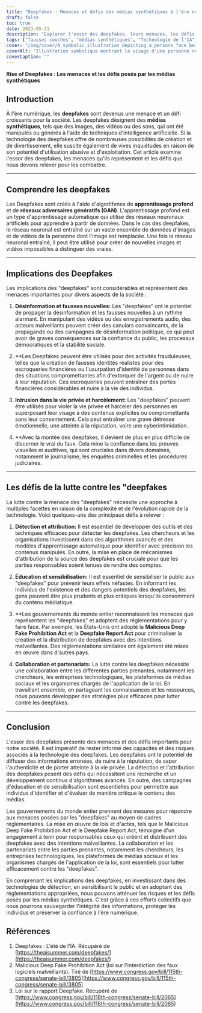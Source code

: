 ```yaml
---
title: "Deepfakes : Menaces et défis des médias synthétiques à l'ère numérique"
draft: false
toc: true
date: 2023-05-21
description: "Explorer l'essor des deepfakes, leurs menaces, les défis qu'ils posent et les mesures réglementaires pour lutter contre la manipulation des médias synthétiques."
tags: ["fausses couches", "médias synthétiques", "Technologie de l'IA", "désinformation", "fake news", "fraude", "atteinte à la vie privée", "Détection de fausses informations (deepfake)", "cadres réglementaires", "l'éducation", "sensibilisation", "ère numérique", "technologie", "société", "challenges", "menaces", "lutter contre les deepfakes", "responsabilité", "collaboration", "algorithmes avancés"]
cover: "/img/cover/A_symbolic_illustration_depicting_a_persons_face_being_replicated.png"
coverAlt: "Illustration symbolique montrant le visage d'une personne remplacé par un autre visage, représentant la nature trompeuse des deepfakes et les défis qu'ils posent en matière de manipulation des médias numériques."
coverCaption: ""
---
```


**Rise of Deepfakes : Les menaces et les défis posés par les médias synthétiques**

## Introduction

À l'ère numérique, les **deepfakes** sont devenus une menace et un défi croissants pour la société. Les deepfakes désignent des **médias synthétiques**, tels que des images, des vidéos ou des sons, qui ont été manipulés ou générés à l'aide de techniques d'intelligence artificielle. Si la technologie des deepfakes offre de nombreuses possibilités de création et de divertissement, elle suscite également de vives inquiétudes en raison de son potentiel d'utilisation abusive et d'exploitation. Cet article examine l'essor des deepfakes, les menaces qu'ils représentent et les défis que nous devons relever pour les combattre.

______

## Comprendre les deepfakes

Les Deepfakes sont créés à l'aide d'algorithmes de **apprentissage profond** et de **réseaux adversaires génératifs (GAN)**. L'apprentissage profond est un type d'apprentissage automatique qui utilise des réseaux neuronaux artificiels pour apprendre à partir de données. Dans le cas des deepfakes, le réseau neuronal est entraîné sur un vaste ensemble de données d'images et de vidéos de la personne dont l'image est remplacée. Une fois le réseau neuronal entraîné, il peut être utilisé pour créer de nouvelles images et vidéos impossibles à distinguer des vraies.

______

## Implications des Deepfakes

Les implications des "deepfakes" sont considérables et représentent des menaces importantes pour divers aspects de la société :

1. **Désinformation et fausses nouvelles:** Les "deepfakes" ont le potentiel de propager la désinformation et les fausses nouvelles à un rythme alarmant. En manipulant des vidéos ou des enregistrements audio, des acteurs malveillants peuvent créer des canulars convaincants, de la propagande ou des campagnes de désinformation politique, ce qui peut avoir de graves conséquences sur la confiance du public, les processus démocratiques et la stabilité sociale.

2. **Les Deepfakes peuvent être utilisés pour des activités frauduleuses, telles que la création de fausses identités réalistes pour des escroqueries financières ou l'usurpation d'identité de personnes dans des situations compromettantes afin d'extorquer de l'argent ou de nuire à leur réputation. Ces escroqueries peuvent entraîner des pertes financières considérables et nuire à la vie des individus.

3. **Intrusion dans la vie privée et harcèlement:** Les "deepfakes" peuvent être utilisés pour violer la vie privée et harceler des personnes en superposant leur visage à des contenus explicites ou compromettants sans leur consentement. Cela peut entraîner une grave détresse émotionnelle, une atteinte à la réputation, voire une cyberintimidation.

4. **Avec la montée des deepfakes, il devient de plus en plus difficile de discerner le vrai du faux. Cela mine la confiance dans les preuves visuelles et auditives, qui sont cruciales dans divers domaines, notamment le journalisme, les enquêtes criminelles et les procédures judiciaires.

______

## Les défis de la lutte contre les "deepfakes

La lutte contre la menace des "deepfakes" nécessite une approche à multiples facettes en raison de la complexité et de l'évolution rapide de la technologie. Voici quelques-uns des principaux défis à relever :

1. **Détection et attribution:** Il est essentiel de développer des outils et des techniques efficaces pour détecter les deepfakes. Les chercheurs et les organisations investissent dans des algorithmes avancés et des modèles d'apprentissage automatique pour identifier avec précision les contenus manipulés. En outre, la mise en place de mécanismes d'attribution de la source des deepfakes est cruciale pour que les parties responsables soient tenues de rendre des comptes.

2. **Éducation et sensibilisation:** Il est essentiel de sensibiliser le public aux "deepfakes" pour prévenir leurs effets néfastes. En informant les individus de l'existence et des dangers potentiels des deepfakes, les gens peuvent être plus prudents et plus critiques lorsqu'ils consomment du contenu médiatique.

3. **Les gouvernements du monde entier reconnaissent les menaces que représentent les "deepfakes" et adoptent des réglementations pour y faire face. Par exemple, les États-Unis ont adopté la **Malicious Deep Fake Prohibition Act** et la **Deepfake Report Act** pour criminaliser la création et la distribution de deepfakes avec des intentions malveillantes. Des réglementations similaires ont également été mises en œuvre dans d'autres pays.

4. **Collaboration et partenariats:** La lutte contre les deepfakes nécessite une collaboration entre les différentes parties prenantes, notamment les chercheurs, les entreprises technologiques, les plateformes de médias sociaux et les organismes chargés de l'application de la loi. En travaillant ensemble, en partageant les connaissances et les ressources, nous pouvons développer des stratégies plus efficaces pour lutter contre les deepfakes.

______

## Conclusion

L'essor des deepfakes présente des menaces et des défis importants pour notre société. Il est impératif de rester informé des capacités et des risques associés à la technologie des deepfakes. Les deepfakes ont le potentiel de diffuser des informations erronées, de nuire à la réputation, de saper l'authenticité et de porter atteinte à la vie privée. La détection et l'attribution des deepfakes posent des défis qui nécessitent une recherche et un développement continus d'algorithmes avancés. En outre, des campagnes d'éducation et de sensibilisation sont essentielles pour permettre aux individus d'identifier et d'évaluer de manière critique le contenu des médias.

Les gouvernements du monde entier prennent des mesures pour répondre aux menaces posées par les "deepfakes" au moyen de cadres réglementaires. La mise en œuvre de lois et d'actes, tels que le Malicious Deep Fake Prohibition Act et le Deepfake Report Act, témoigne d'un engagement à tenir pour responsables ceux qui créent et distribuent des deepfakes avec des intentions malveillantes. La collaboration et les partenariats entre les parties prenantes, notamment les chercheurs, les entreprises technologiques, les plateformes de médias sociaux et les organismes chargés de l'application de la loi, sont essentiels pour lutter efficacement contre les "deepfakes".

En comprenant les implications des deepfakes, en investissant dans des technologies de détection, en sensibilisant le public et en adoptant des réglementations appropriées, nous pouvons atténuer les risques et les défis posés par les médias synthétiques. C'est grâce à ces efforts collectifs que nous pourrons sauvegarder l'intégrité des informations, protéger les individus et préserver la confiance à l'ère numérique.

## Références

1. Deepfakes : L'été de l'IA. Récupéré de [https://theaisummer.com/deepfakes/](https://theaisummer.com/deepfakes/)
2. Malicious Deep Fake Prohibition Act (loi sur l'interdiction des faux logiciels malveillants). Tiré de [https://www.congress.gov/bill/115th-congress/senate-bill/3805](https://www.congress.gov/bill/115th-congress/senate-bill/3805)
3. Loi sur le rapport Deepfake. Récupéré de [https://www.congress.gov/bill/116th-congress/senate-bill/2065](https://www.congress.gov/bill/116th-congress/senate-bill/2065)
